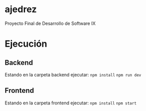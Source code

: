 # ajedrez
Proyecto Final de Desarrollo de Software IX

# Ejecución
## Backend
Estando en la carpeta backend ejecutar:
```npm install```
```npm run dev```
## Frontend
Estando en la carpeta frontend ejecutar:
```npm install```
```npm start```